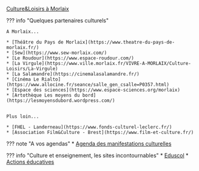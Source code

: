 
[Culture&Loisirs à Morlaix](https://www.ville.morlaix.fr/VIVRE-A-MORLAIX/Culture-Loisirs)

??? info "Quelques partenaires culturels"

    A Morlaix...

    * [Théâtre du Pays de Morlaix](https://www.theatre-du-pays-de-morlaix.fr/)
    * [Sew](https://www.sew-morlaix.com/)
    * [Le Roudour](https://www.espace-roudour.com/)
    * [La Virgule](https://www.ville.morlaix.fr/VIVRE-A-MORLAIX/Culture-Loisirs/La-Virgule)
    * [La Salamandre](https://cinemalasalamandre.fr/)
    * [Cinéma Le Rialto](https://www.allocine.fr/seance/salle_gen_csalle=P0357.html)
    * [Espace des sciences](https://www.espace-sciences.org/morlaix)
    * [Artothèque Les moyens du bord](https://lesmoyensdubord.wordpress.com/)


    Plus loin...

    * [FHEL - Landerneau](https://www.fonds-culturel-leclerc.fr/)
    * [Association Film&Culture - Brest](https://www.film-et-culture.fr/)

??? note "A vos agendas"
    * [Agenda des manifestations culturelles](https://www.docpourdocs.fr/spip.php?article520)


??? info "Culture et enseignement, les sites incontournables"
    * [Eduscol](https://eduscol.education.fr/2347/disciplines)
    * [Actions éducatives](https://eduscol.education.fr/100/je-mene-un-projet-avec-mes-eleves)
    
